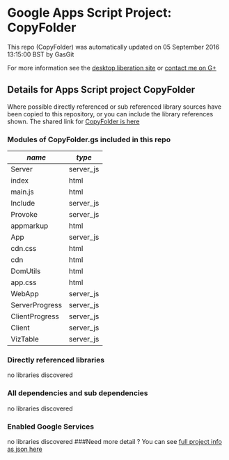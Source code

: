# Google Apps Script Project: CopyFolder
This repo (CopyFolder) was automatically updated on 05 September 2016 13:15:00 BST by GasGit

For more information see the [desktop liberation site](http://ramblings.mcpher.com/Home/excelquirks/drivesdk/gettinggithubready "desktop liberation") or [contact me on G+](https://plus.google.com/+BruceMcpherson "Bruce McPherson - GDE")
## Details for Apps Script project CopyFolder
Where possible directly referenced or sub referenced library sources have been copied to this repository, or you can include the library references shown. 
The shared link for [CopyFolder is here](https://script.google.com/d/1TLgPlBAq1Nrve07xJxyBVHqjS65c6jRfv4k39C4MQFH9TH-G9U-eqxbU/edit?usp=sharing "open in the GAS IDE")

### Modules of CopyFolder.gs included in this repo
*name*|*type*
--- | --- 
Server| server_js
index| html
main.js| html
Include| server_js
Provoke| server_js
appmarkup| html
App| server_js
cdn.css| html
cdn| html
DomUtils| html
app.css| html
WebApp| server_js
ServerProgress| server_js
ClientProgress| server_js
Client| server_js
VizTable| server_js
### Directly referenced libraries
no libraries discovered
### All dependencies and sub dependencies
no libraries discovered
### Enabled Google Services
no libraries discovered
###Need more detail ?
You can see [full project info as json here](info.json)
